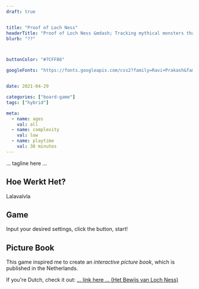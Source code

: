 ```yaml
--- 
draft: true


title: "Proof of Loch Ness"
headerTitle: "Proof of Loch Ness &mdash; Tracking mythical monsters that might not even exist"
blurb: "??"



buttonColor: "#7CFF86"

googleFonts: "https://fonts.googleapis.com/css2?family=Ravi+Prakash&family=Roboto+Condensed:ital,wght@0,400;0,700;1,400;1,700&display=swap"


date: 2021-04-29

categories: ["board-game"]
tags: ["hybrid"]

meta:
  - name: ages
    val: all
  - name: complexity
    val: low
  - name: playtime
    val: 30 minutes
---
```


... tagline here ...

## Hoe Werkt Het?
Lalavalvla

## Game

Input your desired settings, click the button, start!

<!--- OLD SETTINGS = 
ENUM (scenario): values="Unicorn Park,Desert Drama,Loch Ness,Footprint Forest,Platypus" keys="Uni,Desert,Nessie,Forest,Platypus"
ENUM (monster): values="Preferred,Unicorn,Cactus Cat,Nessie,Bigfoot,Platyput" valaskey="true" keep-case="true" remark="Leave it on <em>preferred</em> to play the default monster for your chosen scenario."
--->

## Picture Book

This game inspired me to create an _interactive picture book_, which is published in the Netherlands. 

If you're Dutch, check it out: <a href="#"> ... link here ... (Het Bewijs van Loch Ness)</a>
